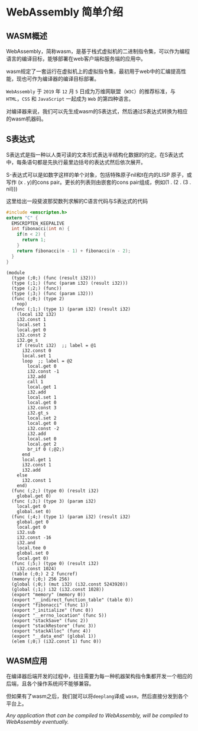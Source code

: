 # WebAssembly 简单介绍

## WASM概述

WebAssembly，简称wasm，是基于栈式虚拟机的二进制指令集，可以作为编程语言的编译目标，能够部署在web客户端和服务端的应用中。

wasm规定了一套运行在虚拟机上的虚拟指令集，最初用于web中的汇编提高性能，现也可作为编译器的编译目标部署。

`WebAssembly` 于 `2019` 年 `12` 月 `5` 日成为万维网联盟（`W3C`）的推荐标准，与 `HTML`，`CSS` 和 `JavaScript` 一起成为 `Web` 的第四种语言。

对编译器来说，我们可以先生成wasm的S表达式，然后通过S表达式转换为相应的wasm机器码。

## S表达式

S表达式是指一种以人类可读的文本形式表达半结构化数据的约定。在S表达式中，每条语句都是先执行最里边括号的表达式然后依次展开。

S-表达式可以是如数字这样的单个对象，包括特殊原子nil和t在内的LISP 原子，或写作 (x . y)的cons pair。更长的列表则由嵌套的cons pair组成，例如(1 . (2 . (3 . nil)))

这里给出一段斐波那契数列求解的C语言代码与S表达式的代码

~~~c
#include <emscripten.h>
extern "C" {
  EMSCRIPTEN_KEEPALIVE 
  int fibonacci(int n) {
    if(n < 2) {
      return 1;
    }
    return fibonacci(n - 1) + fibonacci(n - 2);
  }
}
~~~



~~~Lisp
(module
  (type (;0;) (func (result i32)))
  (type (;1;) (func (param i32) (result i32)))
  (type (;2;) (func))
  (type (;3;) (func (param i32)))
  (func (;0;) (type 2)
    nop)
  (func (;1;) (type 1) (param i32) (result i32)
    (local i32 i32)
    i32.const 1
    local.set 1
    local.get 0
    i32.const 2
    i32.ge_s
    if (result i32)  ;; label = @1
      i32.const 0
      local.set 1
      loop  ;; label = @2
        local.get 0
        i32.const -1
        i32.add
        call 1
        local.get 1
        i32.add
        local.set 1
        local.get 0
        i32.const 3
        i32.gt_s
        local.set 2
        local.get 0
        i32.const -2
        i32.add
        local.set 0
        local.get 2
        br_if 0 (;@2;)
      end
      local.get 1
      i32.const 1
      i32.add
    else
      i32.const 1
    end)
  (func (;2;) (type 0) (result i32)
    global.get 0)
  (func (;3;) (type 3) (param i32)
    local.get 0
    global.set 0)
  (func (;4;) (type 1) (param i32) (result i32)
    global.get 0
    local.get 0
    i32.sub
    i32.const -16
    i32.and
    local.tee 0
    global.set 0
    local.get 0)
  (func (;5;) (type 0) (result i32)
    i32.const 1024)
  (table (;0;) 2 2 funcref)
  (memory (;0;) 256 256)
  (global (;0;) (mut i32) (i32.const 5243920))
  (global (;1;) i32 (i32.const 1028))
  (export "memory" (memory 0))
  (export "__indirect_function_table" (table 0))
  (export "fibonacci" (func 1))
  (export "_initialize" (func 0))
  (export "__errno_location" (func 5))
  (export "stackSave" (func 2))
  (export "stackRestore" (func 3))
  (export "stackAlloc" (func 4))
  (export "__data_end" (global 1))
  (elem (;0;) (i32.const 1) func 0))
~~~



## WASM应用

在编译器后端开发的过程中，往往需要为每一种机器架构指令集都开发一个相应的后端，且各个操作系统间不能够兼容。

但如果有了wasm之后，我们就可以将`deeplang`译成 `wasm`，然后直接分发到各个平台上。

*Any application that can be compiled to WebAssembly, will be compiled to WebAssembly eventually.*